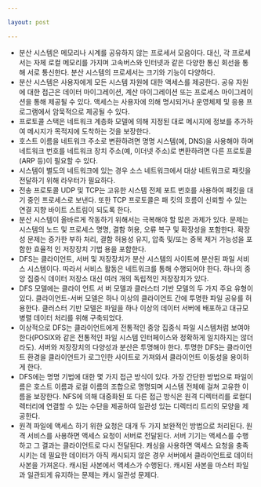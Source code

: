 ```yaml
---

layout: post

---
```


- 분산 시스템은 메모리나 시계를 공유하지 않는 프로세서 모음이다. 대신, 각 프로세서는 자체 로컬 메모리를 가지며 고속버스와 인터넷과 같은 다양한 통신 회선을 통해 서로 통신한다. 분산 시스템의 프로세서는 크기와 기능이 다양하다.
- 분산 시스템은 사용자에게 모든 시스템 자원에 대한 액세스를 제공한다. 공유 자원에 대한 접근은 데이터 마이그레이션, 계산 마이그레이션 또는 프로세스 마이그레이 션을 통해 제공될 수 있다. 액세스는 사용자에 의해 명시되거나 운영체제 및 응용 프로그램에서 암묵적으로 제공될 수 있다.
- 프로토콜 스택은 네트워크 계층화 모델에 의해 지정된 대로 메시지에 정보를 추가하여 메시지가 목적지에 도착하는 것을 보장한다.
- 호스트 이름을 네트워크 주소로 변환하려면 명명 시스템(예, DNS)을 사용해야 하며 네트워크 번호를 네트워크 장치 주소(예, 이더넷 주소)로 변환하려면 다른 프로토콜(ARP 등)이 필요할 수 있다.
- 시스템이 별도의 네트워크에 있는 경우 소스 네트워크에서 대상 네트워크로 패킷을 전달하기 위해 라우터가 필요하다.
- 전송 프로토콜 UDP 및 TCP는 고유한 시스템 전체 포트 번호를 사용하여 패킷을 대기 중인 프로세스로 보낸다. 또한 TCP 프로토콜은 패 킷의 흐름이 신뢰할 수 있는 연결 지향 바이트 스트림이 되도록 한다.
- 분산 시스템이 올바르게 작동하기 위해서는 극복해야 할 많은 과제가 있다. 문제는 시스템의 노드 및 프로세스 명명, 결함 허용, 오류 복구 및 확장성을 포함한다. 확장성 문제는 증가한 부하 처리, 결함 허용성 유지, 압축 및/또는 중복 제거 가능성을 포함한 효율적 인 저장장치 기법 용을 포함한다.
- DFS는 클라이언트, 서버 및 저장장치가 분산 시스템의 사이트에 분산된 파일 서비스 시스템이다. 따라서 서비스 활동은 네트워크를 통해 수행되어야 한다. 하나의 중앙 집중식 데이터 저장소 대신 여러 개의 독립적인 저장장치가 있다.
- DFS 모델에는 클라이 언트 서 버 모델과 클러스터 기반 모델의 두 가지 주요 유형이 있다. 클라이언트-서버 모델은 하나 이상의 클라이언트 간에 투명한 파일 공유를 허용한다. 클러스터 기반 모델은 파일을 하나 이상의 데이터 서버에 배포하고 대규모 병렬 데이터 처리를 위해 구축되었다.
- 이상적으로 DFS는 클라이언트에게 전통적인 중앙 집중식 파일 시스템처럼 보여야 한다(POSIX와 같은 전통적인 파일 시스템 인터페이스와 정확하게 일치하지는 않더라도). 서버와 저장장치의 다양성과 분산은 투명해야 한다. 투명한 DFS는 클라이언트 환경을 클라이언트가 로그인한 사이트로 가져와서 클라이언트 이동성을 용이하게 한다.
- DFS에는 명명 기법에 대한 몇 가지 접근 방식이 있다. 가장 간단한 방법으로 파일이름은 호스트 이름과 로컬 이름의 조합으로 명명되며 시스템 전체에 걸쳐 고유한 이름을 보장한다. NFS에 의해 대중화된 또 다른 접근 방식은 원격 디렉터리를 로컬디렉터리에 연결할 수 있는 수단을 제공하여 일관성 있는 디렉터리 트리의 모양을 제공한다.
- 원격 파일에 액세스 하기 위한 요청은 대개 두 가지 보완적인 방법으로 처리된다. 원격 서비스를 사용하면 액세스 요청이 서버로 전달된다. 서버 기기는 액세스를 수행하고 그 결과는 클라이언트로 다시 전달된다. 캐싱을 사용하면 액세스 요청을 충족시키는 데 필요한 데이터가 아직 캐시되지 않은 경우 서버에서 클라이언트로 데이터사본을 가져온다. 캐시된 사본에서 액세스가 수행된다. 캐시된 사본을 마스터 파일과 일관되게 유지하는 문제는 캐시 일관성 문제다.